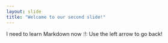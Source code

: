 ```yaml
---
layout: slide
title: "Welcome to our second slide!"
---
```

I need to learn Markdown now :!:
Use the left arrow to go back!
